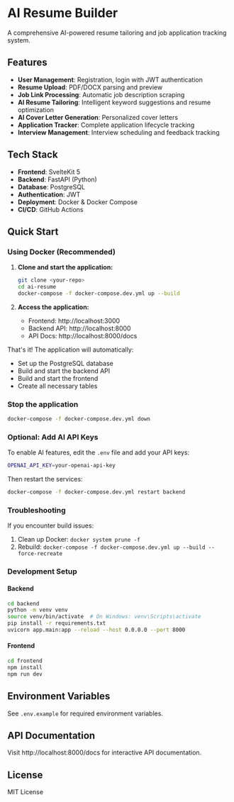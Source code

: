# AI Resume Builder

A comprehensive AI-powered resume tailoring and job application tracking system.

## Features

- **User Management**: Registration, login with JWT authentication
- **Resume Upload**: PDF/DOCX parsing and preview
- **Job Link Processing**: Automatic job description scraping
- **AI Resume Tailoring**: Intelligent keyword suggestions and resume optimization
- **AI Cover Letter Generation**: Personalized cover letters
- **Application Tracker**: Complete application lifecycle tracking
- **Interview Management**: Interview scheduling and feedback tracking

## Tech Stack

- **Frontend**: SvelteKit 5
- **Backend**: FastAPI (Python)
- **Database**: PostgreSQL
- **Authentication**: JWT
- **Deployment**: Docker & Docker Compose
- **CI/CD**: GitHub Actions

## Quick Start

### Using Docker (Recommended)

1. **Clone and start the application:**
   ```bash
   git clone <your-repo>
   cd ai-resume
   docker-compose -f docker-compose.dev.yml up --build
   ```

2. **Access the application:**
   - Frontend: http://localhost:3000
   - Backend API: http://localhost:8000
   - API Docs: http://localhost:8000/docs

That's it! The application will automatically:
- Set up the PostgreSQL database
- Build and start the backend API
- Build and start the frontend
- Create all necessary tables

### Stop the application
```bash
docker-compose -f docker-compose.dev.yml down
```

### Optional: Add AI API Keys

To enable AI features, edit the `.env` file and add your API keys:
```bash
OPENAI_API_KEY=your-openai-api-key
```

Then restart the services:
```bash
docker-compose -f docker-compose.dev.yml restart backend
```

### Troubleshooting

If you encounter build issues:
1. Clean up Docker: `docker system prune -f`
2. Rebuild: `docker-compose -f docker-compose.dev.yml up --build --force-recreate`

### Development Setup

#### Backend
```bash
cd backend
python -m venv venv
source venv/bin/activate  # On Windows: venv\Scripts\activate
pip install -r requirements.txt
uvicorn app.main:app --reload --host 0.0.0.0 --port 8000
```

#### Frontend
```bash
cd frontend
npm install
npm run dev
```

## Environment Variables

See `.env.example` for required environment variables.

## API Documentation

Visit http://localhost:8000/docs for interactive API documentation.

## License

MIT License
